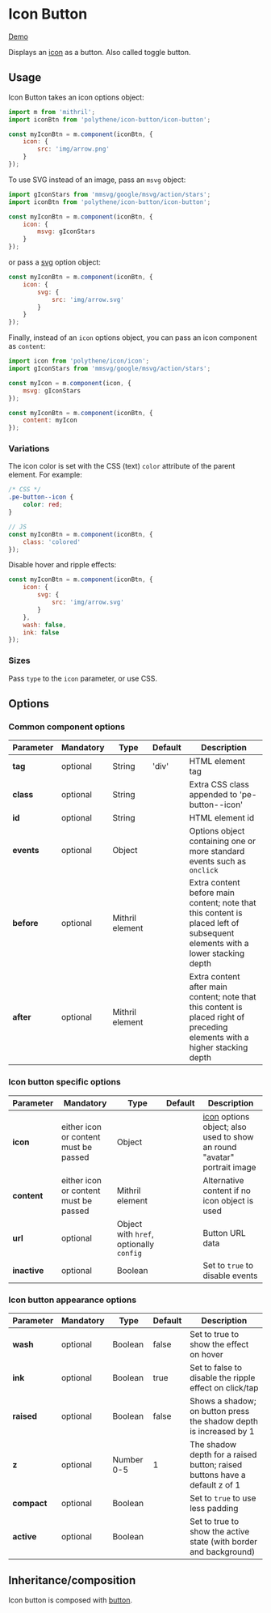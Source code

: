 # Icon Button

<a class="btn-demo" href="http://arthurclemens.github.io/Polythene-examples/index.html#/icon-button">Demo</a>

Displays an [icon](#icon) as a button. Also called toggle button.


## Usage

Icon Button takes an icon options object:

~~~javascript
import m from 'mithril';
import iconBtn from 'polythene/icon-button/icon-button';

const myIconBtn = m.component(iconBtn, {
	icon: {
		src: 'img/arrow.png'
	}
});
~~~

To use SVG instead of an image, pass an `msvg` object:

~~~javascript
import gIconStars from 'mmsvg/google/msvg/action/stars';
import iconBtn from 'polythene/icon-button/icon-button';

const myIconBtn = m.component(iconBtn, {
	icon: {
		msvg: gIconStars
	}
});
~~~

or pass a [svg](#svg) option object:

~~~javascript
const myIconBtn = m.component(iconBtn, {
	icon: {
		svg: {
		    src: 'img/arrow.svg'
		}
	}
});
~~~

Finally, instead of an `icon` options object, you can pass an icon component as `content`:

~~~javascript
import icon from 'polythene/icon/icon';
import gIconStars from 'mmsvg/google/msvg/action/stars';

const myIcon = m.component(icon, {
    msvg: gIconStars
});

const myIconBtn = m.component(iconBtn, {
	content: myIcon
});
~~~

### Variations

The icon color is set with the CSS (text) `color` attribute of the parent element. For example:

~~~css
/* CSS */
.pe-button--icon {
	color: red;
}
~~~

~~~javascript
// JS
const myIconBtn = m.component(iconBtn, {
	class: 'colored'
});
~~~

Disable hover and ripple effects:

~~~javascript
const myIconBtn = m.component(iconBtn, {
	icon: {
		svg: {
		    src: 'img/arrow.svg'
		}
	},
	wash: false,
	ink: false
});
~~~

### Sizes

Pass `type` to the `icon` parameter, or use CSS.


## Options

### Common component options

| **Parameter** |  **Mandatory** | **Type** | **Default** | **Description** |
| ------------- | -------------- | -------- | ----------- | --------------- |
| **tag** | optional | String | 'div' | HTML element tag |
| **class** | optional | String |  | Extra CSS class appended to 'pe-button--icon' |
| **id** | optional | String | | HTML element id |
| **events** | optional | Object | | Options object containing one or more standard events such as `onclick` |
| **before** | optional | Mithril element | | Extra content before main content; note that this content is placed left of subsequent elements with a lower stacking depth |
| **after** | optional | Mithril element | | Extra content after main content; note that this content is placed right of preceding elements with a higher stacking depth |

### Icon button specific options

| **Parameter** |  **Mandatory** | **Type** | **Default** | **Description** |
| ------------- | -------------- | -------- | ----------- | --------------- |
| **icon** | either icon or content must be passed | Object |  | [icon](#icon) options object; also used to show an round "avatar" portrait image |
| **content** | either icon or content must be passed | Mithril element | | Alternative content if no icon object is used |
| **url** | optional | Object with `href`, optionally `config` | | Button URL data |
| **inactive** | optional | Boolean | | Set to `true` to disable events |

### Icon button appearance options

| **Parameter** |  **Mandatory** | **Type** | **Default** | **Description** |
| ------------- | -------------- | -------- | ----------- | --------------- |
| **wash** | optional | Boolean | false | Set to true to show the effect on hover |
| **ink** | optional | Boolean | true | Set to false to disable the ripple effect on click/tap |
| **raised** | optional | Boolean | false | Shows a shadow; on button press the shadow depth is increased by 1 |
| **z** | optional | Number 0-5 | 1 | The shadow depth for a raised button; raised buttons have a default z of 1 |
| **compact** | optional | Boolean | | Set to `true` to use less padding |
| **active** | optional | Boolean | | Set to true to show the active state (with border and background) |


## Inheritance/composition

Icon button is composed with [button](#button).
